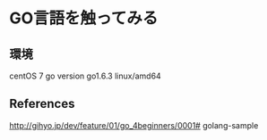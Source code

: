 # GO言語を触ってみる

## 環境
centOS 7
go version go1.6.3 linux/amd64

## References
http://gihyo.jp/dev/feature/01/go_4beginners/0001# golang-sample
